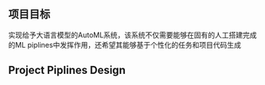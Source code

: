 ## 项目目标
实现给予大语言模型的AutoML系统，该系统不仅需要能够在固有的人工搭建完成的ML piplines中发挥作用，还希望其能够基于个性化的任务和项目代码生成

## Project Piplines Design
